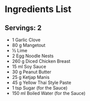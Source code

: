 # Ingredients List

## Servings: 2

- 1 Garlic Clove
- 80 g Mangetout
- ½ Lime
- 2 Egg Noodle Nests
- 260 g Diced Chicken Breast
- 15 ml Soy Sauce
- 30 g Peanut Butter
- 25 g Ketjap Manis
- 45 g Yellow Thai Style Paste
- 1 tsp Sugar (for the Sauce)
- 150 ml Boiled Water (for the Sauce)